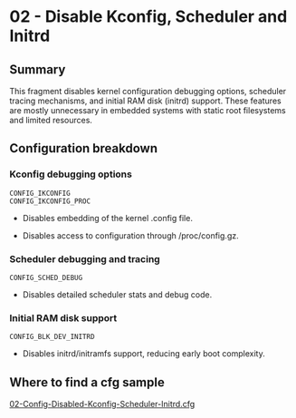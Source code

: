 # 02 - Disable Kconfig, Scheduler and Initrd

## Summary

This fragment disables kernel configuration debugging options, scheduler tracing mechanisms, and initial RAM disk (initrd) support. These features are mostly unnecessary in embedded systems with static root filesystems and limited resources.

## Configuration breakdown

### Kconfig debugging options

```none
CONFIG_IKCONFIG
CONFIG_IKCONFIG_PROC
```

* Disables embedding of the kernel .config file.

* Disables access to configuration through /proc/config.gz.

### Scheduler debugging and tracing

```none
CONFIG_SCHED_DEBUG
```

* Disables detailed scheduler stats and debug code.

### Initial RAM disk support

```none
CONFIG_BLK_DEV_INITRD
```

* Disables initrd/initramfs support, reducing early boot complexity.

## Where to find a cfg sample

[02-Config-Disabled-Kconfig-Scheduler-Initrd.cfg](https://raw.githubusercontent.com/redpesk-devtools/kernel-config-optimization/refs/heads/master/beagle-board/6.6.32/packaging/02-Config-Disabled-Kconfig-Scheduler-Initrd.cfg)

